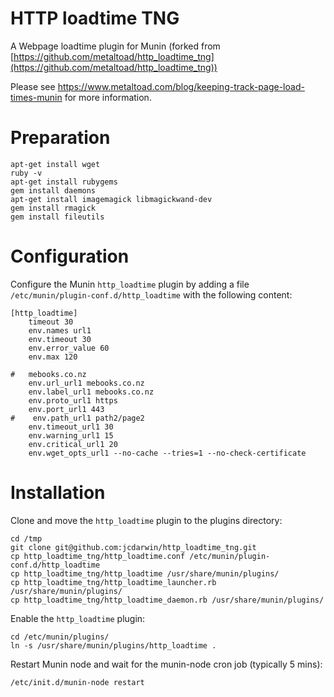 HTTP loadtime TNG
=================

A Webpage loadtime plugin for Munin (forked from [https://github.com/metaltoad/http_loadtime_tng](https://github.com/metaltoad/http_loadtime_tng))

Please see https://www.metaltoad.com/blog/keeping-track-page-load-times-munin for more information.

# Preparation

    apt-get install wget
    ruby -v
    apt-get install rubygems
    gem install daemons
    apt-get install imagemagick libmagickwand-dev
    gem install rmagick
    gem install fileutils

# Configuration

Configure the Munin `http_loadtime` plugin by adding a file `/etc/munin/plugin-conf.d/http_loadtime` with the following content:

    [http_loadtime]
        timeout 30
        env.names url1
        env.timeout 30
        env.error_value 60
        env.max 120

    #   mebooks.co.nz
        env.url_url1 mebooks.co.nz
        env.label_url1 mebooks.co.nz
        env.proto_url1 https
        env.port_url1 443
    #    env.path_url1 path2/page2
        env.timeout_url1 30
        env.warning_url1 15
        env.critical_url1 20
        env.wget_opts_url1 --no-cache --tries=1 --no-check-certificate

# Installation

Clone and move the `http_loadtime` plugin to the plugins directory:

    cd /tmp
    git clone git@github.com:jcdarwin/http_loadtime_tng.git
    cp http_loadtime_tng/http_loadtime.conf /etc/munin/plugin-conf.d/http_loadtime
    cp http_loadtime_tng/http_loadtime /usr/share/munin/plugins/
    cp http_loadtime_tng/http_loadtime_launcher.rb /usr/share/munin/plugins/
    cp http_loadtime_tng/http_loadtime_daemon.rb /usr/share/munin/plugins/

Enable the `http_loadtime` plugin:

    cd /etc/munin/plugins/
    ln -s /usr/share/munin/plugins/http_loadtime .

Restart Munin node and wait for the munin-node cron job (typically 5 mins):

    /etc/init.d/munin-node restart